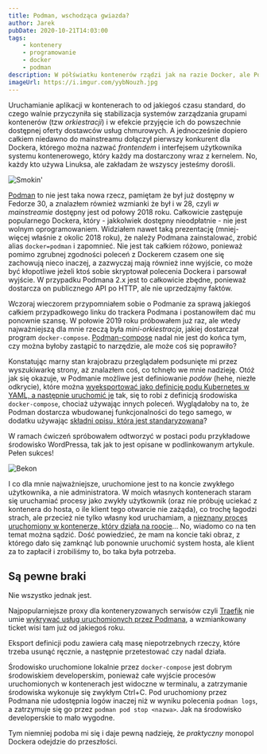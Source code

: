 ```yaml
---
title: Podman, wschodząca gwiazda?
author: Jarek
pubDate: 2020-10-21T14:03:00
tags:
    - kontenery
    - programowanie
    - docker
    - podman
description: W półświatku kontenerów rządzi jak na razie Docker, ale Podman w wersji 2.1 jest już dla niego poważną konkurencją.
imageUrl: https://i.imgur.com/yybNouzh.jpg
---
```


Uruchamianie aplikacji w kontenerach to od jakiegoś czasu standard, do czego walnie przyczyniła się stabilizacja systemów zarządzania grupami kontenerów (tzw _orkiestracji_) i w efekcie przyjęcie ich do powszechnie dostępnej oferty dostawców usług chmurowych. A jednocześnie dopiero całkiem niedawno do mainstreamu dołączył pierwszy konkurent dla Dockera, którego można nazwać _frontendem_ i interfejsem użytkownika systemu kontenerowego, który każdy ma dostarczony wraz z kernelem. No, każdy kto używa Linuksa, ale zakładam że wszyscy jesteśmy dorośli.

![Smokin'](https://i.imgur.com/yybNouzh.jpg)

[Podman](https://podman.io/) to nie jest taka nowa rzecz, pamiętam że był już dostępny w Fedorze 30, a znalazłem również wzmianki że był i w 28, czyli _w mainstreamie_ dostępny jest od połowy 2018 roku. Całkowicie zastępuje popularnego Dockera, który - jakkolwiek dostępny nieodpłatnie - nie jest wolnym oprogramowaniem. Widziałem nawet taką prezentację (mniej-więcej właśnie z okolic 2018 roku), że należy Podmana zainstalować, zrobić alias `docker=podman` i zapomnieć. Nie jest tak całkiem różowo, ponieważ pomimo zgrubnej zgodności poleceń z Dockerem czasem one się zachowują nieco inaczej, a zazwyczaj mają również inne wyjście, co może być kłopotliwe jeżeli ktoś sobie skryptował polecenia Dockera i parsował wyjście. W przypadku Podmana 2.x jest to całkowicie zbędne, ponieważ dostarcza on publicznego API po HTTP, ale nie uprzedzajmy faktów.

Wczoraj wieczorem przypomniałem sobie o Podmanie za sprawą jakiegoś całkiem przypadkowego linku do trackera Podmana i postanowiłem dać mu ponownie szansę. W połowie 2019 roku próbowałem już raz, ale wtedy najważniejszą dla mnie rzeczą była _mini-orkiestracja_, jakiej dostarczał program `docker-compose`. [Podman-compose](https://github.com/containers/podman-compose) nadal nie jest do końca tym, czy można byłoby zastąpić to narzędzie, ale może coś się poprawiło?

Konstatując marny stan krajobrazu przeglądałem podsunięte mi przez wyszukiwarkę strony, aż znalazłem coś, co tchnęło we mnie nadzieję. Otóż jak się okazuje, w Podmanie możliwe jest definiowanie _podów_ (hehe, niezłe odkrycie), które można [wyeksportować jako definicję podu Kubernetes w YAML, a następnie uruchomić je](https://www.redhat.com/sysadmin/compose-podman-pods) tak, się to robi z definicją środowiska `docker-compose`, chociaż używając innych poleceń. Wyglądałoby na to, że Podman dostarcza wbudowanej funkcjonalności do tego samego, w dodatku używając [składni opisu, która jest standaryzowana](https://kubernetes.io/docs/concepts/workloads/pods/)?

W ramach ćwiczeń spróbowałem odtworzyć w postaci podu przykładowe środowisko WordPressa, tak jak to jest opisane w podlinkowanym artykule. Pełen sukces!

![Bekon](https://i.imgur.com/Dv0Xpx0h.png)

I co dla mnie najważniejsze, uruchomione jest to na koncie zwykłego użytkownika, a nie administratora. W moich własnych kontenerach staram się uruchamiać procesy jako zwykły użytkownik (oraz nie próbuję uciekać z kontenera do hosta, o ile klient tego otwarcie nie zażąda), co trochę łagodzi strach, ale przecież nie tylko własny kod uruchamiam, a [nieznany proces uruchomiony w kontenerze, który działa na roocie](https://blog.trailofbits.com/2019/07/19/understanding-docker-container-escapes/)... No, wiadomo co na ten temat można sądzić. Dość powiedzieć, że mam na koncie taki obraz, z którego dało się zamknąć lub ponownie uruchomić system hosta, ale klient za to zapłacił i zrobiliśmy to, bo taka była potrzeba.

## Są pewne braki

Nie wszystko jednak jest.

Najpopularniejsze proxy dla konteneryzowanych serwisów czyli [Traefik](https://traefik.io/traefik/) nie umie [wykrywać usług uruchomionych przez Podmana](https://github.com/traefik/traefik/issues/5730), a wzmiankowany ticket wisi tam już od jakiegoś roku.

Eksport definicji podu zawiera całą masę niepotrzebnych rzeczy, które trzeba usunąć ręcznie, a następnie przetestować czy nadal działa.

Środowisko uruchomione lokalnie przez `docker-compose` jest dobrym środowiskiem developerskim, ponieważ całe wyjście procesów uruchomionych w kontenerach jest widoczne w terminalu, a zatrzymanie środowiska wykonuje się zwykłym Ctrl+C. Pod uruchomiony przez Podmana nie udostępnia logów inaczej niż w wyniku polecenia `podman logs`, a zatrzymuje się go przez `podman pod stop <nazwa>`. Jak na środowisko developerskie to mało wygodne.

Tym niemniej podoba mi się i daje pewną nadzieję, że _praktyczny_ monopol Dockera odejdzie do przeszłości.
